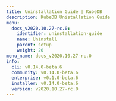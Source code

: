 ```yaml
---
title: Uninstallation Guide | KubeDB
description: KubeDB Unistallation Guide
menu:
  docs_v2020.10.27-rc.0:
    identifier: uninstallation-guide
    name: Uninstall
    parent: setup
    weight: 20
menu_name: docs_v2020.10.27-rc.0
info:
  cli: v0.14.0-beta.6
  community: v0.14.0-beta.6
  enterprise: v0.1.0-beta.6
  installer: v0.14.0-beta.6
  version: v2020.10.27-rc.0
---
```


